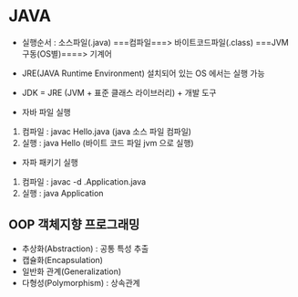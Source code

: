# JAVA 

- 실행순서 : 소스파일(.java) ===컴파일===> 바이트코드파일(.class) ===JVM구동(OS별)====> 기계어
- JRE(JAVA Runtime Environment) 설치되어 있는 OS 에서는 실행 가능
- JDK = JRE (JVM + 표준 클래스 라이브러리) + 개발 도구

- 자바 파일 실행
1. 컴파일 : javac Hello.java (java 소스 파일 컴파일)
2. 실행 : java Hello (바이트 코드 파일 jvm 으로 실행)

- 자파 패키기 실행
1. 컴파일 : javac -d .Application.java
2. 실행 : java Application

## OOP 객체지향 프로그래밍
- 추상화(Abstraction) : 공통 특성 추출
- 캡슐화(Encapsulation)
- 일반화 관계(Generalization)
- 다형성(Polymorphism) : 상속관계



